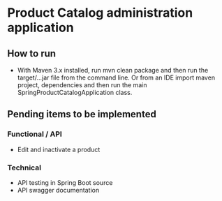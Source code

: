 # Product Catalog administration application

## How to run

* With Maven 3.x installed, run mvn clean package and then run the target/...jar file from the command line. Or from an IDE import maven project, dependencies and then run the main SpringProductCatalogApplication class.

## Pending items to be implemented

### Functional / API

* Edit and inactivate a product

### Technical

* API testing in Spring Boot source
* API swagger documentation
